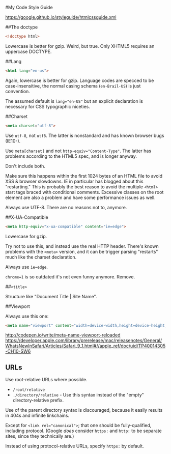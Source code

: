 #My Code Style Guide

https://google.github.io/styleguide/htmlcssguide.xml

##The doctype

```html
<!doctype html>
```

Lowercase is better for gzip. Weird, but true. Only XHTML5 requires an uppercase DOCTYPE.

##Lang

```html
<html lang="en-us">
```

Again, lowercase is better for gzip. Language codes are specced to be case-insensitive, the normal casing schema (`en-Brail-US`) is just convention.

The assumed default is `lang="en-US"` but an explicit declaration is necessary for CSS typographic niceties.

##Charset

```html
<meta charset="utf-8">
```

Use `utf-8`, not `utf8`. The latter is nonstandard and has known browser bugs (IE10-).

Use `meta[charset]` and not `http-equiv="Content-Type"`. The latter has problems according to the HTML5 spec, and is longer anyway.

Don't include both.

Make sure this happens within the first 1024 bytes of an HTML file to avoid XSS & browser slowdowns. IE in particular has blogged about this "restarting." This is probably the best reason to avoid the multiple `<html>` start tags braced with conditional comments. Excessive classes on the root element are also a problem and have some performance issues as well.

Always use UTF-8. There are no reasons not to, anymore.

##X-UA-Compatible

```html
<meta http-equiv="x-ua-compatible" content="ie=edge">
```

Lowercase for gzip.

Try not to use this, and instead use the real HTTP header. There's known problems with the `<meta>` version, and it can be trigger parsing "restarts" much like the charset declaration.

Always use `ie=edge`.

`chrome=1` is so outdated it's not even funny anymore. Remove.

##`<title>`

Structure like "Document Title | Site Name".

##Viewport

Always use this one:

```html
<meta name="viewport" content="width=device-width,height=device-height,initial-scale=1,minimum-scale=1,shrink-to-fit=no">
```

http://codepen.io/write/meta-name-viewport-reloaded
https://developer.apple.com/library/prerelease/mac/releasenotes/General/WhatsNewInSafari/Articles/Safari_9_1.html#//apple_ref/doc/uid/TP40014305-CH10-SW6

## URLs

Use root-relative URLs where possible.

* `/root/relative`
* `./directory/relative` - Use this syntax instead of the "empty" directory-relative prefix.

Use of the parent directory syntax is discouraged, because it easily results in 404s and infinite linkchains.

Except for `<link rel="canonical">`; that one should be fully-qualified, including protocol. (Google *does* consider `https:` and `http:` to be separate sites, since they technically are.)

Instead of using protocol-relative URLs, specify `https:` by default.
